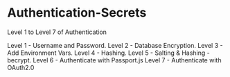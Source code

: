 # Authentication-Secrets
Level 1 to Level 7 of Authentication



Level 1 - Username and Password.
Level 2 - Database Encryption.
Level 3 - Add Environment Vars.
Level 4 - Hashing.
Level 5 - Salting & Hashing - becrypt.
Level 6 - Authenticate with Passport.js
Level 7 - Authenticate with OAuth2.0
